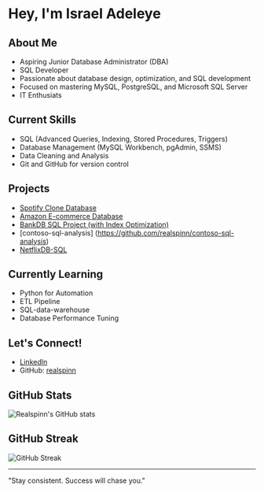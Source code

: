 # Hey, I'm Israel Adeleye 

## About Me
- Aspiring Junior Database Administrator (DBA)
- SQL Developer
- Passionate about database design, optimization, and SQL development
- Focused on mastering MySQL, PostgreSQL, and Microsoft SQL Server
- IT Enthusiats 

##  Current Skills
- SQL (Advanced Queries, Indexing, Stored Procedures, Triggers)
- Database Management (MySQL Workbench, pgAdmin, SSMS)
- Data Cleaning and Analysis
- Git and GitHub for version control

## Projects
- [Spotify Clone Database](https://github.com/realspinn/Spotify-Clone-Database)
- [Amazon E-commerce Database](https://github.com/realspinn/Amazon-Ecommerce-Database)
- [BankDB SQL Project (with Index Optimization)](https://github.com/realspinn/BankDB-SQL-Project)
- [contoso-sql-analysis] (https://github.com/realspinn/contoso-sql-analysis)
- [NetflixDB-SQL](https://github.com/realspinn/NetflixDB-SQL)

## Currently Learning
- Python for Automation 
- ETL Pipeline 
- SQL-data-warehouse
- Database Performance Tuning 

## Let's Connect!
- [LinkedIn](https://www.linkedin.com/in/israel-adeleye-a466b5357/)
- GitHub: [realspinn](https://github.com/realspinn)

## GitHub Stats
![Realspinn's GitHub stats](https://github-readme-stats.vercel.app/api?username=realspinn&show_icons=true&theme=radical)

## GitHub Streak
![GitHub Streak](https://github-readme-streak-stats.herokuapp.com/?user=realspinn&theme=radical)

---

"Stay consistent. Success will chase you." 
